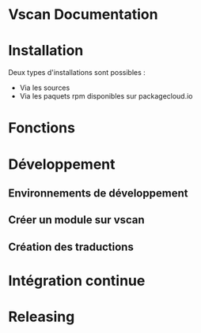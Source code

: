# Vscan Documentation 

# Installation
Deux types d'installations sont possibles : 

* Via les sources
* Via les paquets rpm disponibles sur packagecloud.io

# Fonctions 

# Développement

## Environnements de développement 

## Créer un module sur vscan

## Création des traductions


# Intégration continue

# Releasing
